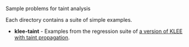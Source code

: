 Sample problems for taint analysis

Each directory contains a suite of simple examples.

- **klee-taint**  - Examples from the regression suite of [a version of KLEE with taint propagation](https://github.com/feliam/klee-taint.git).


